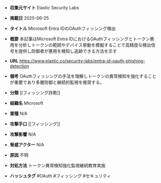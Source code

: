 - **収集元サイト**
Elastic Security Labs

- **掲載日**
2025-06-25

- **タイトル**
Microsoft Entra IDのOAuthフィッシング検出

- **概要**
本記事はMicrosoft Entra IDにおけるOAuthフィッシングとトークン悪用を分析しトークンの範囲やデバイス挙動を模擬することで高精度な検出信号を提供し防御者が悪用を検知し追跡できる方法を示す

- **URL**
https://www.elastic.co/security-labs/entra-id-oauth-phishing-detection

- **備考**
OAuthフィッシングの手法を理解しトークンの異常検知を強化することが重要であり多層防御と継続的監視を推奨する。

- **分類**
[[フィッシング詐欺]]

- **組織名**
Microsoft

- **業種**
N/A

- **攻撃手口**
[[フィッシング]]

- **攻撃影響**
N/A

- **脅威アクター**
N/A

- **原因**
不明

- **対処方法**
トークン異常検知強化監視継続教育実施

- **ハッシュタグ**
#OAuth #フィッシング #セキュリティ
